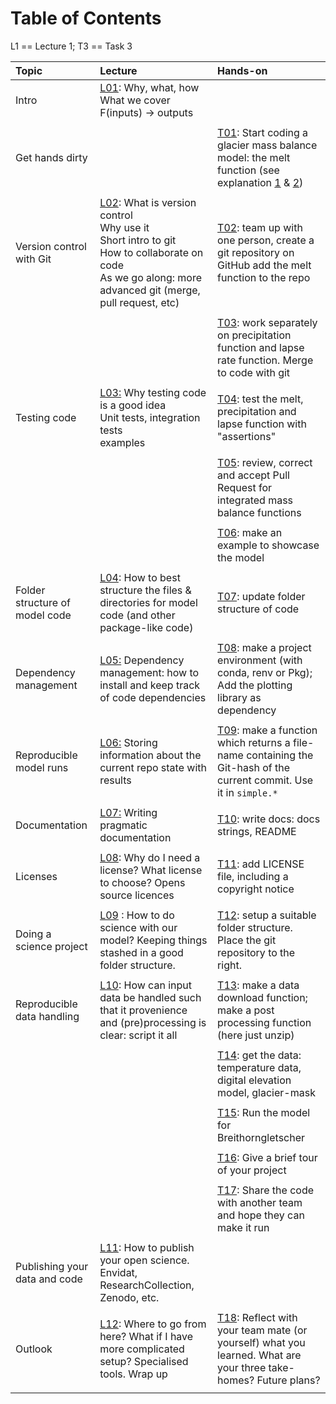 # Table of Contents
L1 == Lecture 1; T3 == Task 3


| Topic                          | Lecture                                                                                                                                                                                           | Hands-on                                                                                                                                                                                |
|:-------------------------------|:--------------------------------------------------------------------------------------------------------------------------------------------------------------------------------------------------|:----------------------------------------------------------------------------------------------------------------------------------------------------------------------------------------|
| Intro                          | [L01](./lectures/L01_intro_slides.md): Why, what, how<br>  What we cover<br>  F(inputs) -> outputs<br>                                                                                            |                                                                                                                                                                                         |
|                                |                                                                                                                                                                                                   |                                                                                                                                                                                         |
| Get hands dirty                |                                                                                                                                                                                                   | [T01](tasks/tasks.md#t01): Start coding a glacier mass balance model: the melt function (see explanation [1](tasks/the-toy-research-project.md) & [2](tasks/the-mass-balance-model.md)) |
|                                |                                                                                                                                                                                                   |                                                                                                                                                                                         |
| Version control with Git       | [L02](./lectures/L02_git_slides.md): What is version control<br> Why use it <br>Short intro to git <br>How to collaborate on code<br>As we go along: more advanced git (merge, pull request, etc) | [T02](tasks/tasks.md#t02): team up with one person, create a git repository on GitHub add the melt function to the repo                                                                 |
|                                |                                                                                                                                                                                                   |                                                                                                                                                                                         |
|                                |                                                                                                                                                                                                   | [T03](tasks/tasks.md#t03): work separately on precipitation function and lapse rate function.  Merge to code with git                                                                   |
|                                |                                                                                                                                                                                                   |                                                                                                                                                                                         |
| Testing code                   | [L03:](lectures/L03_testing.md) Why testing code is a good idea<br>Unit tests, integration tests<br>examples                                                                                      | [T04](tasks/tasks.md#t04): test the melt, precipitation and lapse function with "assertions"                                                                                            |
|                                |                                                                                                                                                                                                   |                                                                                                                                                                                         |
|                                |                                                                                                                                                                                                   | [T05](tasks/tasks.md#t05): review, correct and accept Pull Request for integrated mass balance functions                                                                                |
|                                |                                                                                                                                                                                                   |                                                                                                                                                                                         |
|                                |                                                                                                                                                                                                   | [T06](tasks/tasks.md#t06): make an example to showcase the model                                                                                                                        |
|                                |                                                                                                                                                                                                   |                                                                                                                                                                                         |
| Folder structure of model code | [L04](lectures/L04_code_folders.md): How to best structure the files & directories for model code (and other package-like code)                                                                   | [T07](tasks/tasks.md#t07): update folder structure of code                                                                                                                              |
|                                |                                                                                                                                                                                                   |                                                                                                                                                                                         |
| Dependency management          | [L05:](lectures/L05_dependencies.md) Dependency management: how to install and keep track of code dependencies                                                                                    | [T08](tasks/tasks.md#t09): make a project environment (with conda, renv or Pkg); Add the plotting library as dependency                                                                 |
|                                |                                                                                                                                                                                                   |                                                                                                                                                                                         |
| Reproducible model runs        | [L06:](lectures/L06_repo_model_runs.md) Storing information about the current repo state with results                                                                                             | [T09](tasks/tasks.md#t08): make a function which returns a file-name containing the Git-hash of the current commit. Use it in `simple.*`                                                |
|                                |                                                                                                                                                                                                   |                                                                                                                                                                                         |
| Documentation                  | [L07:](lectures/L07_documentation.md) Writing pragmatic documentation                                                                                                                             | [T10](tasks/tasks.md#t10): write docs: docs strings, README                                                                                                                             |
|                                |                                                                                                                                                                                                   |                                                                                                                                                                                         |
| Licenses                       | [L08](lectures/L08_licenses.md): Why do I need a license?  What license to choose?  Opens source licences                                                                                         | [T11](tasks/tasks.md#t11): add LICENSE file, including a copyright notice                                                                                                               |
|                                |                                                                                                                                                                                                   |                                                                                                                                                                                         |
| Doing a science project        | [L09](lectures/L09_project-folder-structure.md)  : How to do science with our model? Keeping things stashed in a good folder structure.                                                           | [T12](tasks/tasks.md#t12): setup a suitable folder structure.  Place the git repository to the right.                                                                                   |
|                                |                                                                                                                                                                                                   |                                                                                                                                                                                         |
| Reproducible data handling     | [L10](lectures/L10_one-to-rule-them-all.md): How can input data be handled such that it provenience and (pre)processing is clear: script it all                                                   | [T13](tasks/tasks.md#t13): make a data download function; make a post processing function (here just unzip)                                                                             |
|                                |                                                                                                                                                                                                   |                                                                                                                                                                                         |
|                                |                                                                                                                                                                                                   | [T14](tasks/tasks.md#t14): get the data: temperature data, digital elevation model, glacier-mask                                                                                        |
|                                |                                                                                                                                                                                                   |                                                                                                                                                                                         |
|                                |                                                                                                                                                                                                   | [T15](tasks/tasks.md#t15): Run the model for Breithorngletscher                                                                                                                         |
|                                |                                                                                                                                                                                                   |                                                                                                                                                                                         |
|                                |                                                                                                                                                                                                   | [T16](tasks/tasks.md#t16): Give a brief tour of your project                                                                                                                            |
|                                |                                                                                                                                                                                                   |                                                                                                                                                                                         |
|                                |                                                                                                                                                                                                   | [T17](tasks/tasks.md#t17): Share the code with another team and hope they can make it run                                                                                               |
|                                |                                                                                                                                                                                                   |                                                                                                                                                                                         |
| Publishing your data and code  | [L11](lectures/L11_publish-it.md): How to publish your open science.  Envidat, ResearchCollection, Zenodo, etc.                                                                                   |                                                                                                                                                                                         |
|                                |                                                                                                                                                                                                   |                                                                                                                                                                                         |
| Outlook                        | [L12](lectures/L12_outlook-wrapup.md): Where to go from here?  What if I have more complicated setup? Specialised tools.  Wrap up                                                                 | [T18](tasks/tasks.md#t18): Reflect with your team mate (or yourself) what you learned.  What are your three take-homes?  Future plans?                                                  |
|                                |                                                                                                                                                                                                   |                                                                                                                                                                                         |
